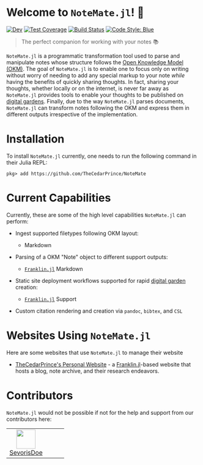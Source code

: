 # Welcome to `NoteMate.jl`! 📝

[![Dev](https://img.shields.io/badge/docs-dev-blue.svg)](https://jacobzelko.com/NoteMate/dev/)
[![Test Coverage](https://codecov.io/gh/TheCedarPrince/NoteMate/branch/main/graph/badge.svg)](https://app.codecov.io/gh/TheCedarPrince/NoteMate)
[![Build Status](https://github.com/TheCedarPrince/NoteMate/workflows/CI/badge.svg)](https://github.com/TheCedarPrince/NoteMate/actions)
[![Code Style: Blue](https://img.shields.io/badge/code%20style-blue-4495d1.svg)](https://github.com/invenia/BlueStyle)

<!--TODO: Add Zulip reference-->

> The perfect companion for working with your notes 📚

`NoteMate.jl` is a programmatic transformation tool used to parse and manipulate notes whose structure follows the [Open Knowledge Model (OKM)](https://jacobzelko.com/04172022033744-open-knowledge-standard/index.html).
The goal of `NoteMate.jl` is to enable one to focus only on writing without worry of needing to add any special markup to your note *while* having the benefits of quickly sharing thoughts.
In fact, sharing your thoughts, whether locally or on the internet, is never far away as `NoteMate.jl` provides tools to enable your thoughts to be published on [digital gardens](https://www.lekoarts.de/garden/what-is-a-digital-garden).
Finally, due to the way `NoteMate.jl` parses documents, `NoteMate.jl` can transform notes following the OKM and express them in different outputs irrespective of the implementation.

# Installation

To install `NoteMate.jl` currently, one needs to run the following command in their Julia REPL:

```
pkg> add https://github.com/TheCedarPrince/NoteMate
```

<!--TODO: Add final instructions before first release! -->


# Current Capabilities

Currently, these are some of the high level capabilities `NoteMate.jl` can perform:

- Ingest supported filetypes following OKM layout:

  - Markdown

- Parsing of a OKM "Note" object to different support outputs:

  - [`Franklin.jl`](https://franklinjl.org) Markdown

- Static site deployment workflows supported for rapid [digital garden](https://www.lekoarts.de/garden/what-is-a-digital-garden) creation:

  - [`Franklin.jl`](https://franklinjl.org) Support 

- Custom citation rendering and creation via `pandoc`, `bibtex`, and `CSL` 

# Websites Using `NoteMate.jl`

Here are some websites that use `NoteMate.jl` to manage their website

- [TheCedarPrince's Personal Website](https://jacobzelko.com) - a [Franklin.jl](https://franklinjl.org)-based website that hosts a blog, note archive, and their research endeavors.

# Contributors

`NoteMate.jl` would not be possible if not for the help and support from our contributors here: 

|       |       |       |       |
| :---: | :---: | :---: | :---: |
| <img width="50" src="https://avatars2.githubusercontent.com/u/74614227?s=96&v=4"/></br>[SevorisDoe](https://github.com/SevorisDoe) |  |  |  |
